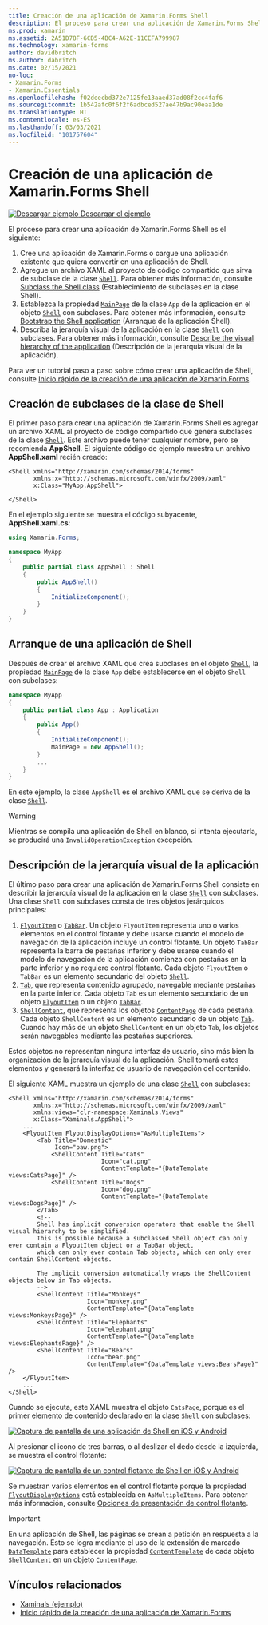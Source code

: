 ```yaml
---
title: Creación de una aplicación de Xamarin.Forms Shell
description: El proceso para crear una aplicación de Xamarin.Forms Shell consiste en crear un archivo XAML que sirva de subclase de la clase Shell, establecer la propiedad MainPage de la clase App de la aplicación en el objeto Shell con subclases y, después, describir la jerarquía visual de la aplicación en la clase Shell con subclases.
ms.prod: xamarin
ms.assetid: 2A51D78F-6CD5-4BC4-A62E-11CEFA799987
ms.technology: xamarin-forms
author: davidbritch
ms.author: dabritch
ms.date: 02/15/2021
no-loc:
- Xamarin.Forms
- Xamarin.Essentials
ms.openlocfilehash: f02deecbd372e7125fe13aaed37ad08f2cc4faf6
ms.sourcegitcommit: 1b542afc0f6f2f6adbced527ae47b9ac90eaa1de
ms.translationtype: HT
ms.contentlocale: es-ES
ms.lasthandoff: 03/03/2021
ms.locfileid: "101757604"
---
```

# <a name="create-a-xamarinforms-shell-application"></a>Creación de una aplicación de Xamarin.Forms Shell

[![Descargar ejemplo](~/media/shared/download.png) Descargar el ejemplo](/samples/xamarin/xamarin-forms-samples/userinterface-xaminals/)

El proceso para crear una aplicación de Xamarin.Forms Shell es el siguiente:

1. Cree una aplicación de Xamarin.Forms o cargue una aplicación existente que quiera convertir en una aplicación de Shell.
1. Agregue un archivo XAML al proyecto de código compartido que sirva de subclase de la clase [`Shell`](xref:Xamarin.Forms.Shell). Para obtener más información, consulte [Subclass the Shell class](#subclass-the-shell-class) (Establecimiento de subclases en la clase Shell).
1. Establezca la propiedad [`MainPage`](xref:Xamarin.Forms.Application.MainPage) de la clase `App` de la aplicación en el objeto [`Shell`](xref:Xamarin.Forms.Shell) con subclases. Para obtener más información, consulte [Bootstrap the Shell application](#bootstrap-the-shell-application) (Arranque de la aplicación Shell).
1. Describa la jerarquía visual de la aplicación en la clase [`Shell`](xref:Xamarin.Forms.Shell) con subclases. Para obtener más información, consulte [Describe the visual hierarchy of the application](#describe-the-visual-hierarchy-of-the-application) (Descripción de la jerarquía visual de la aplicación).

Para ver un tutorial paso a paso sobre cómo crear una aplicación de Shell, consulte [Inicio rápido de la creación de una aplicación de Xamarin.Forms](~/get-started/quickstarts/app.md).

## <a name="subclass-the-shell-class"></a>Creación de subclases de la clase de Shell

El primer paso para crear una aplicación de Xamarin.Forms Shell es agregar un archivo XAML al proyecto de código compartido que genera subclases de la clase [`Shell`](xref:Xamarin.Forms.Shell). Este archivo puede tener cualquier nombre, pero se recomienda **AppShell**. El siguiente código de ejemplo muestra un archivo **AppShell.xaml** recién creado:

```xaml
<Shell xmlns="http://xamarin.com/schemas/2014/forms"
       xmlns:x="http://schemas.microsoft.com/winfx/2009/xaml"
       x:Class="MyApp.AppShell">

</Shell>
```

En el ejemplo siguiente se muestra el código subyacente, **AppShell.xaml.cs**:

```csharp
using Xamarin.Forms;

namespace MyApp
{
    public partial class AppShell : Shell
    {
        public AppShell()
        {
            InitializeComponent();
        }
    }
}
```

## <a name="bootstrap-the-shell-application"></a>Arranque de una aplicación de Shell

Después de crear el archivo XAML que crea subclases en el objeto [`Shell`](xref:Xamarin.Forms.Shell), la propiedad [`MainPage`](xref:Xamarin.Forms.Application.MainPage) de la clase `App` debe establecerse en el objeto `Shell` con subclases:

```csharp
namespace MyApp
{
    public partial class App : Application
    {
        public App()
        {
            InitializeComponent();
            MainPage = new AppShell();
        }
        ...
    }
}
```

En este ejemplo, la clase `AppShell` es el archivo XAML que se deriva de la clase [`Shell`](xref:Xamarin.Forms.Shell).

> [!WARNING]
> Mientras se compila una aplicación de Shell en blanco, si intenta ejecutarla, se producirá una `InvalidOperationException` excepción.

## <a name="describe-the-visual-hierarchy-of-the-application"></a>Descripción de la jerarquía visual de la aplicación

El último paso para crear una aplicación de Xamarin.Forms Shell consiste en describir la jerarquía visual de la aplicación en la clase [`Shell`](xref:Xamarin.Forms.Shell) con subclases. Una clase `Shell` con subclases consta de tres objetos jerárquicos principales:

1. [`FlyoutItem`](xref:Xamarin.Forms.FlyoutItem) o [`TabBar`](xref:Xamarin.Forms.TabBar). Un objeto `FlyoutItem` representa uno o varios elementos en el control flotante y debe usarse cuando el modelo de navegación de la aplicación incluye un control flotante. Un objeto `TabBar` representa la barra de pestañas inferior y debe usarse cuando el modelo de navegación de la aplicación comienza con pestañas en la parte inferior y no requiere control flotante. Cada objeto `FlyoutItem` o `TabBar` es un elemento secundario del objeto [`Shell`](xref:Xamarin.Forms.Shell).
1. [`Tab`](xref:Xamarin.Forms.Tab), que representa contenido agrupado, navegable mediante pestañas en la parte inferior. Cada objeto `Tab` es un elemento secundario de un objeto [`FlyoutItem`](xref:Xamarin.Forms.FlyoutItem) o un objeto [`TabBar`](xref:Xamarin.Forms.TabBar).
1. [`ShellContent`](xref:Xamarin.Forms.ShellContent), que representa los objetos [`ContentPage`](xref:Xamarin.Forms.ContentPage) de cada pestaña. Cada objeto `ShellContent` es un elemento secundario de un objeto [`Tab`](xref:Xamarin.Forms.Tab). Cuando hay más de un objeto `ShellContent` en un objeto `Tab`, los objetos serán navegables mediante las pestañas superiores.

Estos objetos no representan ninguna interfaz de usuario, sino más bien la organización de la jerarquía visual de la aplicación. Shell tomará estos elementos y generará la interfaz de usuario de navegación del contenido.

El siguiente XAML muestra un ejemplo de una clase [`Shell`](xref:Xamarin.Forms.Shell) con subclases:

```xaml
<Shell xmlns="http://xamarin.com/schemas/2014/forms"
       xmlns:x="http://schemas.microsoft.com/winfx/2009/xaml"
       xmlns:views="clr-namespace:Xaminals.Views"
       x:Class="Xaminals.AppShell">
    ...
    <FlyoutItem FlyoutDisplayOptions="AsMultipleItems">
        <Tab Title="Domestic"
             Icon="paw.png">
            <ShellContent Title="Cats"
                          Icon="cat.png"
                          ContentTemplate="{DataTemplate views:CatsPage}" />
            <ShellContent Title="Dogs"
                          Icon="dog.png"
                          ContentTemplate="{DataTemplate views:DogsPage}" />
        </Tab>
        <!--
        Shell has implicit conversion operators that enable the Shell visual hierarchy to be simplified.
        This is possible because a subclassed Shell object can only ever contain a FlyoutItem object or a TabBar object,
        which can only ever contain Tab objects, which can only ever contain ShellContent objects.

        The implicit conversion automatically wraps the ShellContent objects below in Tab objects.
        -->
        <ShellContent Title="Monkeys"
                      Icon="monkey.png"
                      ContentTemplate="{DataTemplate views:MonkeysPage}" />
        <ShellContent Title="Elephants"
                      Icon="elephant.png"
                      ContentTemplate="{DataTemplate views:ElephantsPage}" />
        <ShellContent Title="Bears"
                      Icon="bear.png"
                      ContentTemplate="{DataTemplate views:BearsPage}" />
    </FlyoutItem>
    ...
</Shell>
```

Cuando se ejecuta, este XAML muestra el objeto `CatsPage`, porque es el primer elemento de contenido declarado en la clase [`Shell`](xref:Xamarin.Forms.Shell) con subclases:

[![Captura de pantalla de una aplicación de Shell en iOS y Android](create-images/cats.png)](create-images/cats-large.png#lightbox)

Al presionar el icono de tres barras, o al deslizar el dedo desde la izquierda, se muestra el control flotante:

[![Captura de pantalla de un control flotante de Shell en iOS y Android](create-images/flyout.png)](create-images/flyout-large.png#lightbox)

Se muestran varios elementos en el control flotante porque la propiedad [`FlyoutDisplayOptions`](xref:Xamarin.Forms.ShellGroupItem.FlyoutDisplayOptions) está establecida en `AsMultipleItems`. Para obtener más información, consulte [Opciones de presentación de control flotante](flyout.md#flyout-display-options).

> [!IMPORTANT]
> En una aplicación de Shell, las páginas se crean a petición en respuesta a la navegación. Esto se logra mediante el uso de la extensión de marcado [`DataTemplate`](xref:Xamarin.Forms.Xaml.DataTemplateExtension) para establecer la propiedad [`ContentTemplate`](xref:Xamarin.Forms.ShellContent.ContentTemplate) de cada objeto [`ShellContent`](xref:Xamarin.Forms.ShellContent) en un objeto [`ContentPage`](xref:Xamarin.Forms.ContentPage).

## <a name="related-links"></a>Vínculos relacionados

- [Xaminals (ejemplo)](/samples/xamarin/xamarin-forms-samples/userinterface-xaminals/)
- [Inicio rápido de la creación de una aplicación de Xamarin.Forms](~/get-started/quickstarts/app.md)

